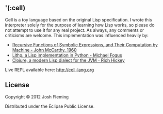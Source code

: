 '(:cell)
--------

Cell is a toy language based on the original Lisp specification. I wrote this interpreter solely for the purpose of learning how Lisp works, so please do not attempt to use it for any real project. As always, any comments or criticisms are welcome.
This implementation was influenced heavily by:
  * [Recursive Functions of Symbolic Expressions, and Their Computation by Machine - John McCarthy, 1960](http://www-formal.stanford.edu/jmc/recursive.html)
  * [Lithp, a Lisp implementation in Python - Michael Fogus](http://fogus.me/fun/lithp/)
  * [Clojure, a modern Lisp dialect for the JVM - Rich Hickey](http://clojure.org/)

Live REPL available here: http://cell-lang.org

License
-------

Copyright &copy; 2012 Josh Fleming

Distributed under the Eclipse Public License.
